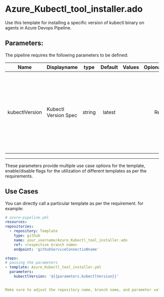 # Azure_Kubectl_tool_installer.ado
Use this template for installing a specific version of kubectl binary on agents in Azure Devops Pipeline.

## Parameters:

The pipeline requires the following parameters to be defined:


| Name  | Displayname | type | Default | Values | Opional/Required | Comments |
| ------------- | ------------- | :-------------: | :-------------: | ------------- | :-------------: | ------------- |
| kubectlVersion | Kubectl Version Spec | string | latest | | Required | Specifies the version of kubectl to install. The acceptable values are latest or any semantic version string, e.g. 1.15.0. |


--------------------------------------------------------------------------------------------------------------------------------------------------

These parameters provide multiple use case options for the template, enable/disable flags for the utilization of different templates as per the requirements.


## Use Cases

You can directly call a particular template as per the requirement. for example: 

  ```yaml
  # azure-pipeline.yml
  resources:
  repositories:
    - repository: Template
      type: github
      name: your_username/Azure_Kubectl_tool_installer.ado
      ref: <respective branch name>
      endpoint: 'githubServiceConnectioNname'

  steps:
  # passing the parameters
  - template: Azure_Kubectl_tool_installer.yml
    parameters:
      kubectlVersion: '${{parameters.kubectlVersion}}' 
        
  
Make sure to adjust the repository name, branch name, and parameter values according to your project's requirements.
